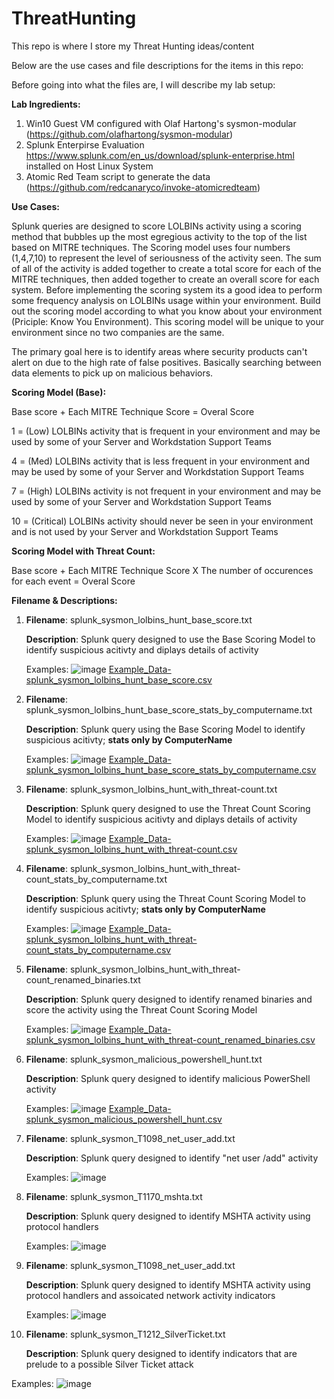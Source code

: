 # ThreatHunting
This repo is where I store my Threat Hunting ideas/content

Below are the use cases and file descriptions for the items in this repo:

Before going into what the files are, I will describe my lab setup:

**Lab Ingredients:**

1. Win10 Guest VM configured with Olaf Hartong's sysmon-modular (https://github.com/olafhartong/sysmon-modular)
2. Splunk Enterpirse Evaluation https://www.splunk.com/en_us/download/splunk-enterprise.html installed on Host Linux System
3. Atomic Red Team script to generate the data (https://github.com/redcanaryco/invoke-atomicredteam)



**Use Cases:**

Splunk queries are designed to score LOLBINs activity using a scoring method that bubbles up the most egregious activity to the top of the list based on MITRE techniques. The Scoring model uses four numbers (1,4,7,10) to represent the level of seriousness of the activity seen. The sum of all of the activity is added together to create a total score for each of the MITRE techniques, then added together to create an overall score for each system. Before implementing the scoring system its a good idea to perform some frequency analysis on LOLBINs usage within your environment. Build out the scoring model according to what you know about your environment (Priciple: Know You Environment). This scoring model will be unique to your environment since no two companies are the same. 

The primary goal here is to identify areas where security products can't alert on due to the high rate of false positives. Basically searching between data elements to pick up on malicious behaviors.


**Scoring Model (Base):**

Base score + Each MITRE Technique Score = Overal Score

1  = (Low) LOLBINs activity that is frequent in your environment and may be used by some of your Server and Workdstation Support Teams

4  = (Med) LOLBINs activity that is less frequent in your environment and may be used by some of your Server and Workdstation Support Teams

7  = (High) LOLBINs activity is not frequent in your environment and may be used by some of your Server and Workdstation Support Teams

10 = (Critical) LOLBINs activity should never be seen in your environment and is not used by your Server and Workdstation Support Teams


**Scoring Model with Threat Count:**

Base score + Each MITRE Technique Score X The number of occurences for each event = Overal Score 


**Filename & Descriptions:**

1. **Filename**: splunk_sysmon_lolbins_hunt_base_score.txt 
   
   **Description**: Splunk query designed to use the Base Scoring Model to identify suspicious acitivty and diplays details of activity
   
   Examples:
   ![image](https://user-images.githubusercontent.com/15706462/146420453-7faa56cb-bb63-4cb5-8420-84faab6f272d.png)
   [Example_Data-splunk_sysmon_lolbins_hunt_base_score.csv](https://github.com/paladin316/ThreatHunting/files/7729326/Example_Data-splunk_sysmon_lolbins_hunt_base_score.csv)


   
2. **Filename**: splunk_sysmon_lolbins_hunt_base_score_stats_by_computername.txt 
   
   **Description**: Splunk query using the Base Scoring Model to identify suspicious acitivty; **stats only by ComputerName**
   
   Examples:
   ![image](https://user-images.githubusercontent.com/15706462/146420981-c8a69bca-7fa1-489d-a2c8-3c1bd93c9840.png)
   [Example_Data-splunk_sysmon_lolbins_hunt_base_score_stats_by_computername.csv](https://github.com/paladin316/ThreatHunting/files/7729348/Example_Data-splunk_sysmon_lolbins_hunt_base_score_stats_by_computername.csv)


   
3. **Filename**: splunk_sysmon_lolbins_hunt_with_threat-count.txt
   
   **Description**: Splunk query designed to use the Threat Count Scoring Model to identify suspicious acitivty and diplays details of activity
   
   Examples:
   ![image](https://user-images.githubusercontent.com/15706462/146421587-1bcb993d-2676-4ce8-9214-275eece26eed.png)
   [Example_Data-splunk_sysmon_lolbins_hunt_with_threat-count.csv](https://github.com/paladin316/ThreatHunting/files/7729364/Example_Data-splunk_sysmon_lolbins_hunt_with_threat-count.csv)


   
4. **Filename**: splunk_sysmon_lolbins_hunt_with_threat-count_stats_by_computername.txt
   
   **Description**: Splunk query using the Threat Count Scoring Model to identify suspicious acitivty; **stats only by ComputerName**
   
   Examples:
   ![image](https://user-images.githubusercontent.com/15706462/146422029-1f16a1f0-cb6b-428d-8795-a87f5edfdf49.png)
   [Example_Data-splunk_sysmon_lolbins_hunt_with_threat-count_stats_by_computername.csv](https://github.com/paladin316/ThreatHunting/files/7729414/Example_Data-splunk_sysmon_lolbins_hunt_with_threat-count_stats_by_computername.csv)


   
5. **Filename**: splunk_sysmon_lolbins_hunt_with_threat-count_renamed_binaries.txt
   
   **Description**: Splunk query designed to identify renamed binaries and score the activity using the Threat Count Scoring Model
   
   Examples:
   ![image](https://user-images.githubusercontent.com/15706462/146422780-0dfd0833-bbab-4726-9627-cba696dc86e5.png)
   [Example_Data-splunk_sysmon_lolbins_hunt_with_threat-count_renamed_binaries.csv](https://github.com/paladin316/ThreatHunting/files/7729429/Example_Data-splunk_sysmon_lolbins_hunt_with_threat-count_renamed_binaries.csv)

6. **Filename**: splunk_sysmon_malicious_powershell_hunt.txt
   
   **Description**: Splunk query designed to identify malicious PowerShell activity
   
   Examples:
   ![image](https://user-images.githubusercontent.com/15706462/146610200-d10a94b0-c59b-4ecd-be85-9ee2693b593e.png)
   [Example_Data-splunk_sysmon_malicious_powershell_hunt.csv](https://github.com/paladin316/ThreatHunting/files/7737856/Example_Data-splunk_sysmon_malicious_powershell_hunt.csv)
   

7. **Filename**: splunk_sysmon_T1098_net_user_add.txt
   
   **Description**: Splunk query designed to identify "net user /add" activity

   Examples:
   ![image](https://user-images.githubusercontent.com/15706462/158027852-a518ced6-654b-425a-8f33-60420d818d3a.png)
   

8. **Filename**: splunk_sysmon_T1170_mshta.txt
   
   **Description**: Splunk query designed to identify MSHTA activity using protocol handlers

   Examples:
   ![image](https://user-images.githubusercontent.com/15706462/158031914-489d4a56-2621-4a06-98de-170149f2272b.png)

   
9. **Filename**: splunk_sysmon_T1098_net_user_add.txt
   
   **Description**: Splunk query designed to identify MSHTA activity using protocol handlers and assoicated network activity indicators
   
   Examples:
   ![image](https://user-images.githubusercontent.com/15706462/158031927-689a09b0-69da-426b-a829-450266770de8.png)

10. **Filename**: splunk_sysmon_T1212_SilverTicket.txt
   
    **Description**: Splunk query designed to identify indicators that are prelude to a possible Silver Ticket attack
   
   Examples:
   ![image](https://user-images.githubusercontent.com/15706462/158032291-1ee06f71-7ab1-4994-be57-b116a55e947f.png)
